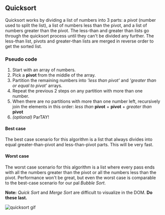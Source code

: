 ## Quicksort

Quicksort works by dividing a list of numbers into 3 parts: a _pivot_ (number used to split the list), a list of numbers less than the pivot, and a list of numbers greater than the pivot. The less-than and greater than lists go through the quicksort process until they can't be divided any further. The less-than list, pivots and greater-than lists are merged in reverse order to get the sorted list.

### Pseudo code

1. Start with an array of numbers.
2. Pick a **pivot** from the middle of the array.
3. Partition the remaining numbers into _'less than pivot'_ and _'greater than or equal to pivot'_ arrays.
4. Repeat the previous 2 steps on any partition with more than one number.
5. When there are no partitions with more than one number left, recursively join the elements in this order: _less than_ **pivot** + **pivot** + _greater than_ **pivot**
6. _(optional)_ ParTAY!

#### Best case
The best case scenario for this algorithm is a list that always divides into equal greater-than-pivot and less-than-pivot parts. This will be very fast.

#### Worst case
The worst case scenario for this algorithm is a list where every pass ends with all the numbers greater than the pivot or all the numbers less than the pivot. Performance won't be great, but even the worst case is comparable to the best-case scenario for our pal *Bubble Sort*.

**Note:** *Quick Sort* and *Merge Sort* are difficult to visualize in the DOM. **Do these last.**

![quicksort gif](https://upload.wikimedia.org/wikipedia/commons/6/6a/Sorting_quicksort_anim.gif "Quicksort gif")
